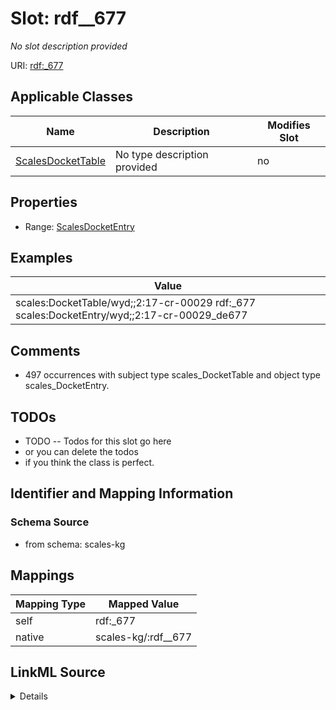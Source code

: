

# Slot: rdf__677


_No slot description provided_





URI: [rdf:_677](http://www.w3.org/1999/02/22-rdf-syntax-ns#_677)



<!-- no inheritance hierarchy -->





## Applicable Classes

| Name | Description | Modifies Slot |
| --- | --- | --- |
| [ScalesDocketTable](../classes/ScalesDocketTable.md) | No type description provided |  no  |







## Properties

* Range: [ScalesDocketEntry](../classes/ScalesDocketEntry.md)






## Examples

| Value |
| --- |
| scales:DocketTable/wyd;;2:17-cr-00029 rdf:_677 scales:DocketEntry/wyd;;2:17-cr-00029_de677 |

## Comments

* 497 occurrences with subject type scales_DocketTable and object type scales_DocketEntry.

## TODOs

* TODO -- Todos for this slot go here
* or you can delete the todos
* if you think the class is perfect.

## Identifier and Mapping Information







### Schema Source


* from schema: scales-kg




## Mappings

| Mapping Type | Mapped Value |
| ---  | ---  |
| self | rdf:_677 |
| native | scales-kg/:rdf__677 |




## LinkML Source

<details>
```yaml
name: rdf__677
description: No slot description provided
todos:
- TODO -- Todos for this slot go here
- or you can delete the todos
- if you think the class is perfect.
comments:
- 497 occurrences with subject type scales_DocketTable and object type scales_DocketEntry.
examples:
- value: scales:DocketTable/wyd;;2:17-cr-00029 rdf:_677 scales:DocketEntry/wyd;;2:17-cr-00029_de677
from_schema: scales-kg
rank: 1000
slot_uri: rdf:_677
alias: rdf__677
domain_of:
- scales_DocketTable
range: scales_DocketEntry

```
</details>